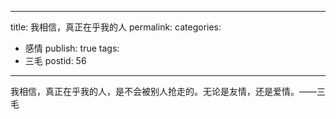 --------
title: 我相信，真正在乎我的人
permalink: 
categories:
- 感情
publish: true
tags:
- 三毛
postid: 56
--------
我相信，真正在乎我的人，是不会被别人抢走的。无论是友情，还是爱情。——三毛